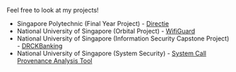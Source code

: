 Feel free to look at my projects!

* Singapore Polytechnic (Final Year Project) - [Directie](https://github.com/pinyoko573/directie)
* National University of Singapore (Orbital Project) - [WifiGuard](https://github.com/pinyoko573/SponsoredByPekoVPN)
* National University of Singapore (Information Security Capstone Project) - [DRCKBanking](https://github.com/AY2324-IFS4205-T1/DRCKBankingSystem)
* National University of Singapore (System Security) - [System Call Provenance Analysis Tool](https://github.com/pinyoko573/CS5231-proj)

<!--
**pinyoko573/pinyoko573** is a ✨ _special_ ✨ repository because its `README.md` (this file) appears on your GitHub profile.

Here are some ideas to get you started:

- 🔭 I’m currently working on ...
- 🌱 I’m currently learning ...
- 👯 I’m looking to collaborate on ...
- 🤔 I’m looking for help with ...
- 💬 Ask me about ...
- 📫 How to reach me: ...
- 😄 Pronouns: ...
- ⚡ Fun fact: ...
-->
